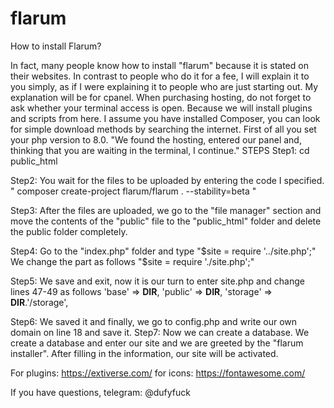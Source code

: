 # flarum

How to install Flarum?

In fact, many people know how to install "flarum" because it is stated on their websites. In contrast to people who do it for a fee, I will explain it to you simply, as if I were explaining it to people who are just starting out.
My explanation will be for cpanel. When purchasing hosting, do not forget to ask whether your terminal access is open. Because we will install plugins and scripts from here.
I assume you have installed Composer, you can look for simple download methods by searching the internet.
First of all you set your php version to 8.0.
"We found the hosting, entered our panel and, thinking that you are waiting in the terminal, I continue."
STEPS
Step1: cd public_html

Step2: You wait for the files to be uploaded by entering the code I specified. " composer create-project flarum/flarum . --stability=beta "

Step3: After the files are uploaded, we go to the "file manager" section and move the contents of the "public" file to the "public_html" folder and delete the public folder completely.

Step4: Go to the "index.php" folder and type 
"$site = require '../site.php';" We change the part as follows 
"$site = require './site.php';"

Step5: We save and exit, now it is our turn to enter site.php and change lines 47-49 as follows
    'base' => __DIR__,
    'public' => __DIR__,
    'storage' => __DIR__.'/storage',

Step6: We saved it and finally, we go to config.php and write our own domain on line 18 and save it.
Step7: Now we can create a database. We create a database and enter our site and we are greeted by the "flarum installer". After filling in the information, our site will be activated.

For plugins: https://extiverse.com/
for icons: https://fontawesome.com/

If you have questions, telegram: @dufyfuck
